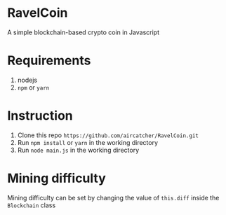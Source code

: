 # RavelCoin
A simple blockchain-based crypto coin in Javascript

# Requirements
1. nodejs
2. ```npm``` or ```yarn```

# Instruction
1. Clone this repo ```https://github.com/aircatcher/RavelCoin.git```
2. Run ```npm install``` or ```yarn``` in the working directory
3. Run ```node main.js``` in the working directory

# Mining difficulty
Mining difficulty can be set by changing the value of ```this.diff``` inside the ```Blockchain``` class